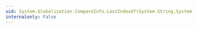 ```yaml
---
uid: System.Globalization.CompareInfo.LastIndexOf(System.String,System.String,System.Int32,System.Int32)
internalonly: False
---
```


